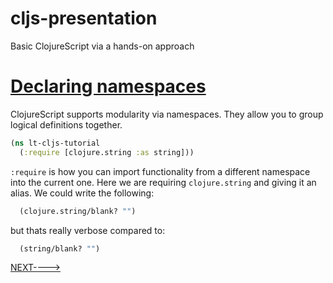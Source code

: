 # cljs-presentation
Basic ClojureScript via a hands-on approach

# [Declaring namespaces](https://github.com/wallclockbuilder/cljs-presentation/blob/master/1_namespaces/1_namespaces.cljs)


ClojureScript supports modularity via namespaces. They allow you to group logical definitions together.

```clojure
(ns lt-cljs-tutorial
  (:require [clojure.string :as string]))
```

`:require` is how you can import functionality from a different namespace into
the current one.  Here we are requiring `clojure.string` and giving it an
alias. We could write the following:

```clojure
  (clojure.string/blank? "")
```
but thats really verbose compared to:

```clojure
  (string/blank? "")
```
[NEXT---->](https://github.com/wallclockbuilder/cljs-presentation/blob/master/2_comments)
